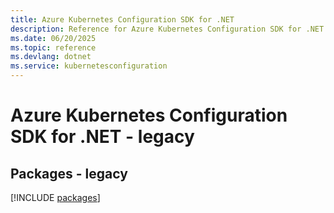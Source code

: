 ```yaml
---
title: Azure Kubernetes Configuration SDK for .NET
description: Reference for Azure Kubernetes Configuration SDK for .NET
ms.date: 06/20/2025
ms.topic: reference
ms.devlang: dotnet
ms.service: kubernetesconfiguration
---
```

# Azure Kubernetes Configuration SDK for .NET - legacy
## Packages - legacy
[!INCLUDE [packages](kubernetes-configuration-index.md)]